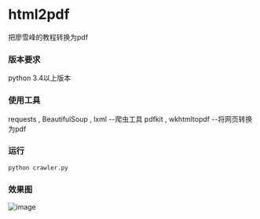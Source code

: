 # html2pdf
把廖雪峰的教程转换为pdf

### 版本要求
python 3.4以上版本

### 使用工具
requests , BeautifulSoup , lxml --爬虫工具
pdfkit , wkhtmltopdf  --将网页转换为pdf

### 运行
```python
python crawler.py
```

### 效果图
![image](./lxf-git.png)

